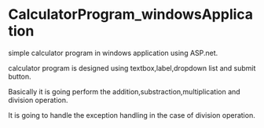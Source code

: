 CalculatorProgram_windowsApplication
====================================

simple calculator program in windows application using ASP.net.

calculator program is designed using textbox,label,dropdown list and submit button.

Basically it is going perform the addition,substraction,multiplication and division operation.

It is going to handle the exception handling in the case of division operation.
